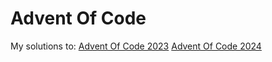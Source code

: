 # Advent Of Code

My solutions to:
[Advent Of Code 2023](https://adventofcode.com/2023)
[Advent Of Code 2024](https://adventofcode.com/2024)
